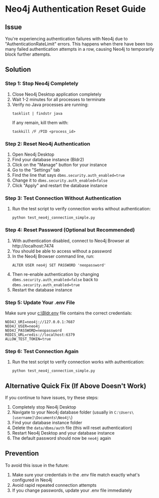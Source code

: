 # Neo4j Authentication Reset Guide

## Issue
You're experiencing authentication failures with Neo4j due to "AuthenticationRateLimit" errors. This happens when there have been too many failed authentication attempts in a row, causing Neo4j to temporarily block further attempts.

## Solution

### Step 1: Stop Neo4j Completely
1. Close Neo4j Desktop application completely
2. Wait 1-2 minutes for all processes to terminate
3. Verify no Java processes are running:
   ```
   tasklist | findstr java
   ```
   If any remain, kill them with:
   ```
   taskkill /F /PID <process_id>
   ```

### Step 2: Reset Neo4j Authentication
1. Open Neo4j Desktop
2. Find your database instance (Bldr2)
3. Click on the "Manage" button for your instance
4. Go to the "Settings" tab
5. Find the line that says `dbms.security.auth_enabled=true`
6. Change it to `dbms.security.auth_enabled=false`
7. Click "Apply" and restart the database instance

### Step 3: Test Connection Without Authentication
1. Run the test script to verify connection works without authentication:
   ```
   python test_neo4j_connection_simple.py
   ```

### Step 4: Reset Password (Optional but Recommended)
1. With authentication disabled, connect to Neo4j Browser at http://localhost:7474
2. You should be able to access without a password
3. In the Neo4j Browser command line, run:
   ```
   ALTER USER neo4j SET PASSWORD 'neopassword'
   ```
4. Then re-enable authentication by changing `dbms.security.auth_enabled=false` back to `dbms.security.auth_enabled=true`
5. Restart the database instance

### Step 5: Update Your .env File
Make sure your [c:\Bldr\.env](file:///C:/Bldr/.env) file contains the correct credentials:
```
NEO4J_URI=neo4j://127.0.0.1:7687
NEO4J_USER=neo4j
NEO4J_PASSWORD=neopassword
REDIS_URL=redis://localhost:6379
ALLOW_TEST_TOKEN=true
```

### Step 6: Test Connection Again
1. Run the test script to verify connection works with authentication:
   ```
   python test_neo4j_connection_simple.py
   ```

## Alternative Quick Fix (If Above Doesn't Work)

If you continue to have issues, try these steps:

1. Completely stop Neo4j Desktop
2. Navigate to your Neo4j database folder (usually in `C:\Users\[username]\Documents\Neo4j\`)
3. Find your database instance folder
4. Delete the `data/dbms/auth` file (this will reset authentication)
5. Restart Neo4j Desktop and your database instance
6. The default password should now be `neo4j` again

## Prevention

To avoid this issue in the future:
1. Make sure your credentials in the .env file match exactly what's configured in Neo4j
2. Avoid rapid repeated connection attempts
3. If you change passwords, update your .env file immediately
